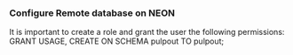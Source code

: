 ### Configure Remote database on NEON

It is important to create a role and grant the user the following permissions:
GRANT USAGE, CREATE ON SCHEMA pulpout TO pulpout;

